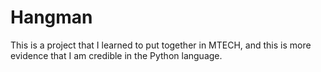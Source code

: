 # Hangman
This is a project that I learned to put together in MTECH, and this is more evidence that I am credible in the Python language. 
